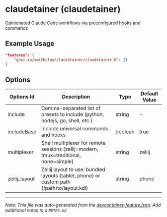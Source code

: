 
# claudetainer (claudetainer)

Opinionated Claude Code workflows via preconfigured hooks and commands

## Example Usage

```json
"features": {
    "ghcr.io/smithclay/claudetainer/claudetainer:0": {}
}
```

## Options

| Options Id | Description | Type | Default Value |
|-----|-----|-----|-----|
| include | Comma-separated list of presets to include (python, nodejs, go, shell, etc.) | string | - |
| includeBase | Include universal commands and hooks | boolean | true |
| multiplexer | Shell multiplexer for remote sessions (zellij=modern, tmux=traditional, none=simple) | string | zellij |
| zellij_layout | Zellij layout to use: bundled layouts (tablet, phone) or custom path (/path/to/layout.kdl) | string | phone |



---

_Note: This file was auto-generated from the [devcontainer-feature.json](https://github.com/smithclay/claudetainer/blob/main/src/claudetainer/devcontainer-feature.json).  Add additional notes to a `NOTES.md`._
